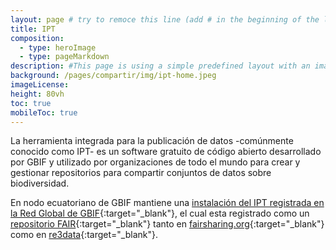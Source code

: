 ```yaml
---
layout: page # try to remoce this line (add # in the beginning of the line to make it a comment) - then the layout will change, but the content remain the same
title: IPT
composition:
  - type: heroImage
  - type: pageMarkdown
description: #This page is using a simple predefined layout with an image, a title and some body text
background: /pages/compartir/img/ipt-home.jpeg
imageLicense:
height: 80vh
toc: true
mobileToc: true
---
```


La herramienta integrada para la publicación de datos -comúnmente conocido como IPT- es un software gratuito de código abierto desarrollado por GBIF y utilizado por organizaciones de todo el mundo para crear y gestionar repositorios para compartir conjuntos de datos sobre biodiversidad.

En nodo ecuatoriano de GBIF mantiene una [instalación del IPT registrada en la Red Global de GBIF](https://www.gbif.org/installation/9df8109c-684d-416b-819b-7bc09adc500b){:target="_blank"}, el cual esta registrado como un [repositorio FAIR](https://www.go-fair.org/fair-principles/){:target="_blank"} tanto en [fairsharing.org](https://doi.org/10.25504/FAIRsharing.53342f){:target="_blank"} como en [re3data](http://doi.org/10.17616/R31NJNFS){:target="_blank"}.